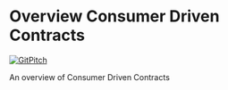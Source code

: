 # Overview Consumer Driven Contracts

[![GitPitch](https://gitpitch.com/assets/badge.svg)](https://gitpitch.com/ujaehrig/cdc/master?grs=github)

An overview of Consumer Driven Contracts
